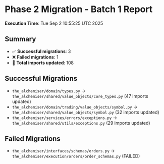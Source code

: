 # Phase 2 Migration - Batch 1 Report

**Execution Time**: Tue Sep  2 10:55:25 UTC 2025

## Summary
- ✅ **Successful migrations**: 3
- ❌ **Failed migrations**: 1
- 📝 **Total imports updated**: 108

## Successful Migrations
- `the_alchemiser/domain/types.py` → `the_alchemiser/shared/value_objects/core_types.py` (47 imports updated)
- `the_alchemiser/domain/trading/value_objects/symbol.py` → `the_alchemiser/shared/value_objects/symbol.py` (32 imports updated)
- `the_alchemiser/services/errors/exceptions.py` → `the_alchemiser/shared/utils/exceptions.py` (29 imports updated)

## Failed Migrations
- `the_alchemiser/interfaces/schemas/orders.py` → `the_alchemiser/execution/orders/order_schemas.py` (FAILED)